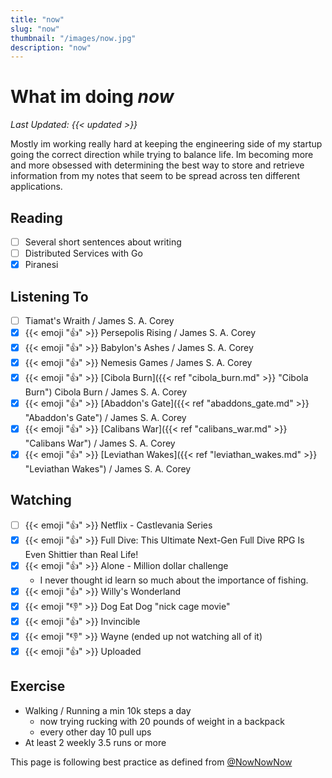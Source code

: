 ```yaml
---
title: "now"
slug: "now"
thumbnail: "/images/now.jpg"
description: "now"
---
```


# What im doing _now_

_Last Updated: {{< updated >}}_


Mostly im working really hard at keeping the engineering side of my startup going the
correct direction while trying to balance life. Im becoming more and more obsessed with
determining the best way to store and retrieve information from my notes that seem to
be spread across ten different applications.

## Reading
- [ ] Several short sentences about writing
- [ ] Distributed Services with Go
- [x] Piranesi

## Listening To
- [ ] Tiamat's Wraith  / James S. A. Corey
- [x] {{< emoji ":thumbsup:" >}} Persepolis Rising / James S. A. Corey
- [x] {{< emoji ":thumbsup:" >}} Babylon's Ashes  / James S. A. Corey
- [x] {{< emoji ":thumbsup:" >}} Nemesis Games  / James S. A. Corey
- [x] {{< emoji ":thumbsup:" >}} [Cibola Burn]({{< ref "cibola_burn.md" >}} "Cibola Burn") Cibola Burn / James S. A. Corey
- [x] {{< emoji ":thumbsup:" >}} [Abaddon's Gate]({{< ref "abaddons_gate.md" >}} "Abaddon's Gate") / James S. A. Corey
- [x] {{< emoji ":thumbsup:" >}} [Calibans War]({{< ref "calibans_war.md" >}} "Calibans War") / James S. A. Corey
- [x] {{< emoji ":thumbsup:" >}} [Leviathan Wakes]({{< ref "leviathan_wakes.md" >}} "Leviathan Wakes") / James S. A. Corey

## Watching
- [ ] {{< emoji ":thumbsup:" >}} Netflix - Castlevania Series
- [x] {{< emoji ":thumbsup:" >}} Full Dive: This Ultimate Next-Gen Full Dive RPG Is Even Shittier than Real Life!
- [x] {{< emoji ":thumbsup:" >}} Alone - Million dollar challenge
  - I never thought id learn so much about the importance of fishing.
- [x] {{< emoji ":thumbsup:" >}} Willy's Wonderland
- [x] {{< emoji ":thumbsdown:" >}} Dog Eat Dog "nick cage movie"
- [x] {{< emoji ":thumbsup:" >}} Invincible
- [x] {{< emoji ":thumbsdown:" >}} Wayne (ended up not watching all of it)
- [x] {{< emoji ":thumbsup:" >}} Uploaded

## Exercise
* Walking / Running a min 10k steps a day
  * now trying rucking with 20 pounds of weight in a backpack
  * every other day 10 pull ups
* At least 2 weekly 3.5 runs or more

This page is following best practice as defined from
[@NowNowNow](https://twitter.com/NowNowNow)
